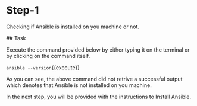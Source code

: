 # Step-1

Checking if Ansible is installed on you machine or not.

## Task

Execute the command provided below by either typing it on the terminal or by clicking on the command itself.

`ansible --version`{{execute}}

As you can see, the above command did not retrive a successful output which denotes that Ansible is not installed on you machine.

In the next step, you will be provided with the instructions to Install Ansible.

